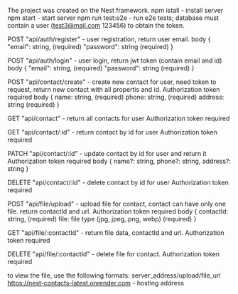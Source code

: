 The project was created on the Nest framework.
npm istall - install server
npm start - start server
npm run test:e2e - run e2e tests; database must contain a user (test3@mail.com 123456) to obtain the token.

POST "api/auth/register" - user registration, return user email.
body {
  "email": string, (required)
  "password": string (required)
}

POST "api/auth/login" - user login, return jwt token (contain email and id)
body {
  "email": string, (required)
  "password": string (required)
}

POST "api/contact/create" - create new contact for user, need token to request, return new contact with all propertis and id.
Authorization token required
body {
  name: string, (required)
  phone: string, (required)
  address: string (required)
}

GET "api/contact" - return all contacts for user
Authorization token required

GET "api/contact/:id" - return contact by id for user
Authorization token required

PATCH "api/contact/:id" - update contact by id for user and return it
Authorization token required
body {
  name?: string,
  phone?: string,
  address?: string
}

DELETE "api/contact/:id" - delete contact by id for user
Authorization token required

POST "api/file/upload" - upload file for contact, contact can have only one file. return contactId and url.
Authorization token required
body {
  contactId: string, (required)
  file: file type (jpg, jpeg, png, webp) (required)
}

GET "api/file/:contactId" - return file data, contactId and url.
Authorization token required

DELETE "api/file/:contactId" - delete file for contact.
Authorization token required

to view the file, use the following formats: server_address/upload/file_url
https://nest-contacts-latest.onrender.com - hosting address